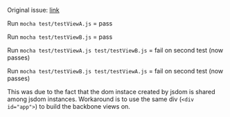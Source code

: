 Original issue: [link](https://github.com/tmpvar/jsdom/issues/1441)

Run `mocha test/testViewA.js` = pass

Run `mocha test/testViewB.js` = pass

Run `mocha test/testViewA.js test/testViewB.js` = fail on second test (now passes)

Run `mocha test/testViewB.js test/testViewA.js` = fail on second test (now passes)

This was due to the fact that the dom instace created by jsdom is shared among jsdom instances.
Workaround is to use the same div (`<div id="app">`) to build the backbone views on.